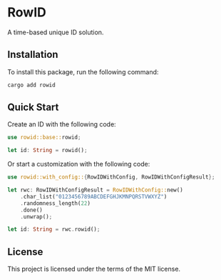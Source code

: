 # RowID

A time-based unique ID solution.

## Installation

To install this package, run the following command:

```bash
cargo add rowid
```

## Quick Start

Create an ID with the following code:

```rust
use rowid::base::rowid;

let id: String = rowid();
```

Or start a customization with the following code:

```rust
use rowid::with_config::{RowIDWithConfig, RowIDWithConfigResult};

let rwc: RowIDWithConfigResult = RowIDWithConfig::new()
    .char_list("0123456789ABCDEFGHJKMNPQRSTVWXYZ")
    .randomness_length(22)
    .done()
    .unwrap();

let id: String = rwc.rowid();
```

## License

This project is licensed under the terms of the MIT license.
